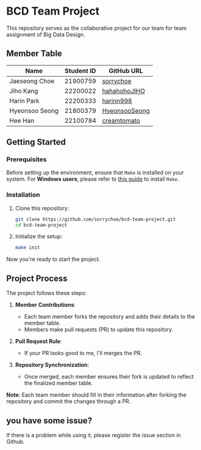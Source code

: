 # BCD Team Project

This repository serves as the collaborative project for our team for team assignment of Big Data Design. 

## Member Table

| Name           | Student ID | GitHub URL                                         |
|----------------|------------|----------------------------------------------------|
| Jaeseong Choe  | 21900759   |  [sorrychoe](https://github.com/sorrychoe)         |
| Jiho Kang      | 22200022   |  [hahahohoJIHO](https://github.com/hahahohoJIHO)   |
| Harin Park     | 22200333   |  [harinn998](https://github.com/harinn998)         |
| Hyeonsoo Seong | 21800379   |  [HyeonsooSeong](https://github.com/HyeonsooSeong/)|
| Hee Han        | 22100784   |  [creamtomato](https://github.com/creamtomato)     |


## Getting Started

### Prerequisites

Before setting up the environment, ensure that `Make` is installed on your system. 
For **Windows users**, please refer to [this guide](https://gnuwin32.sourceforge.net/packages/make.htm) to install `Make`.

### Installation

1. Clone this repository:
   ```bash
   git clone https://github.com/sorrychoe/bcd-team-project.git
   cd bcd-team-project
   ```

2. Initialize the setup:
   ```bash
   make init
   ```

Now you're ready to start the project.

## Project Process

The project follows these steps:

1. **Member Contributions**:
   - Each team member forks the repository and adds their details to the member table.
   - Members make pull requests (PR) to update this repository.

2. **Pull Request Rule**:
   - If your PR looks good to me, I'll merges the PR.

3. **Repository Synchronization**:
   - Once merged, each member ensures their fork is updated to reflect the finalized member table.

**Note**: Each team member should fill in their information after forking the repository and commit the changes through a PR.

## you have some issue?

If there is a problem while using it, please register the issue section in Github.
